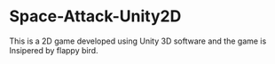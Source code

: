 # Space-Attack-Unity2D
This is a 2D game developed using Unity 3D software and the game is Insipered by flappy bird.
